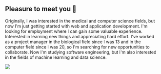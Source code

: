 ## Pleasure to meet you 👋

Originally, I was interested in the medical and computer science fields, but now I'm just getting started with web and application development. I'm looking for employment where I can gain some valuable experience. Interested in learning new things and appreciating hard effort. I've worked as a project manager in the biological field since I was 13 and in the computer field since I was 20, so I'm searching for new opportunities to collaborate. Now I'm studying software engineering, but I'm also interested in the fields of machine learning and data science.

<div>
<img class="inline-block"  align="center" src="https://github-readme-stats.vercel.app/api?username=opsst&show_icons=true&line_height=27&count_private=true&title_color=ffffff&text_color=c9cacc&icon_color=2bbc8a&bg_color=1d1f21" />


<!--
**opsst/opsst** is a ✨ _special_ ✨ repository because its `README.md` (this file) appears on your GitHub profile.

Here are some ideas to get you started:

- 🔭 I’m currently working on ...
- 🌱 I’m currently learning ...
- 👯 I’m looking to collaborate on ...
- 🤔 I’m looking for help with ...
- 💬 Ask me about ...
- 📫 How to reach me: ...
- 😄 Pronouns: ...
- ⚡ Fun fact: ...
-->
